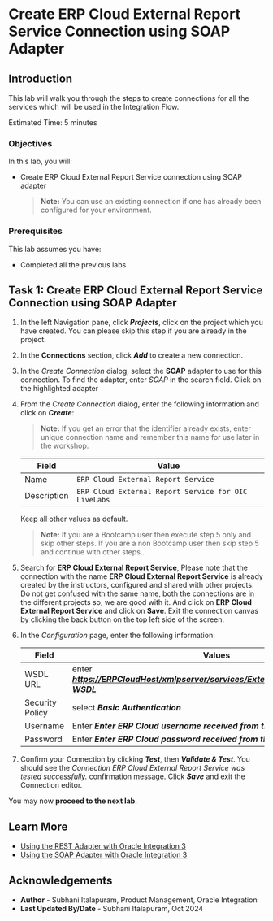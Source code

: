 # Create ERP Cloud External Report Service Connection using SOAP Adapter

## Introduction

This lab will walk you through the steps to create connections for all the services which will be used in the Integration Flow.

Estimated Time: 5 minutes

### Objectives

In this lab, you will:

- Create ERP Cloud External Report Service connection using SOAP adapter

    > **Note:**  You can use an existing connection if one has already been configured for your environment.

### Prerequisites

This lab assumes you have:

- Completed all the previous labs

## Task 1: Create ERP Cloud External Report Service Connection using SOAP Adapter

1. In the left Navigation pane, click ***Projects***, click on the project which you have created.
    You can please skip this step if you are already in the project.
2. In the **Connections** section, click ***Add*** to create a new connection.
3. In the *Create Connection* dialog, select the **SOAP** adapter to use for this connection. To find the adapter, enter *SOAP* in the search field. Click on the highlighted adapter
4. From the *Create Connection* dialog, enter the following information and click on ***Create***:

    > **Note:**  If you get an error that the identifier already exists, enter unique connection name and remember this name for use later in the workshop.

    | **Field**        | **Value**          |
    | --- | ----------- |
    | Name         | `ERP Cloud External Report Service`       |
    | Description  | `ERP Cloud External Report Service for OIC LiveLabs` |

    Keep all other values as default.

    > **Note:** If you are a Bootcamp user then execute step 5 only and skip other steps.
    If you are a non Bootcamp user then skip step 5 and continue with other steps..

5. Search for **ERP Cloud External Report Service**, Please note that the connection with the name **ERP Cloud External Report Service** is already created by the instructors, configured and shared with other projects.
Do not get confused with the same name, both the connections are in the different projects so, we are good with it. And click on **ERP Cloud External Report Service** and click on **Save**. Exit the connection canvas by clicking the back button on the top left side of the screen.

6. In the *Configuration* page, enter the following information:

    | **Field**  | **Values** |
    |---|---|
    |WSDL URL | enter ***<https://ERPCloudHost/xmlpserver/services/ExternalReportWSSService?WSDL>*** |
    |Security Policy | select ***Basic Authentication*** |
    |Username | Enter ***Enter ERP Cloud username received from the instructor*** |
    |Password | Enter ***Enter ERP Cloud password received from the instructor*** |

7. Confirm your Connection by clicking ***Test***, then ***Validate & Test***. You should see the *Connection ERP Cloud External Report Service was tested successfully.* confirmation message. Click ***Save*** and exit the Connection editor.

You may now **proceed to the next lab**.

## Learn More

- [Using the REST Adapter with Oracle Integration 3](https://docs.oracle.com/en/cloud/paas/application-integration/rest-adapter/index.html)
- [Using the SOAP Adapter with Oracle Integration 3](https://docs.oracle.com/en/cloud/paas/application-integration/soap-adapter/index.html)

## Acknowledgements

- **Author** - Subhani Italapuram, Product Management, Oracle Integration
- **Last Updated By/Date** - Subhani Italapuram, Oct 2024
